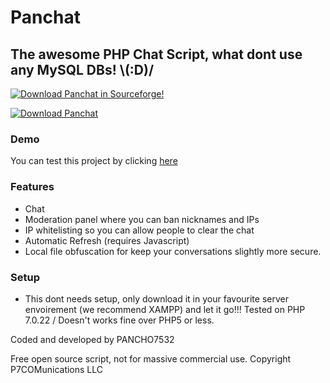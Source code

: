 # Panchat
## The awesome PHP Chat Script, what dont use any MySQL DBs! \\(:D)/
[![Download Panchat in Sourceforge!](https://img.shields.io/sourceforge/dt/panchat-php.svg)](https://sourceforge.net/projects/panchat-php/files/latest/download)

[![Download Panchat](https://a.fsdn.com/con/app/sf-download-button)](https://sourceforge.net/projects/panchat-php/files/latest/download)

### Demo
You can test this project by clicking [here](http://boompancho.p7com.net/chat)
### Features
- Chat
- Moderation panel where you can ban nicknames and IPs
- IP whitelisting so you can allow people to clear the chat
- Automatic Refresh (requires Javascript)
- Local file obfuscation for keep your conversations slightly more secure.

### Setup
- This dont needs setup, only download it in your favourite server envoirement (we recommend XAMPP) and let it go!!! Tested on PHP 7.0.22 / Doesn't works fine over PHP5 or less.

Coded and developed by PANCHO7532

Free open source script, not for massive commercial use. Copyright P7COMunications LLC